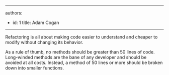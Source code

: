 

---
authors:
  - id: 1
    title: Adam Cogan
---




<span class='intro'> <p>Refactoring is all about making code easier to understand and cheaper to modify without changing its behavior​. <br></p> </span>

<p>As a rule of thumb, no methods should be greater than&#160;50 lines&#160;of code. Long-winded methods are the bane of any developer and should be avoided at all costs. Instead, a method of 50 lines or more should be broken down into smaller functions.<br></p>


